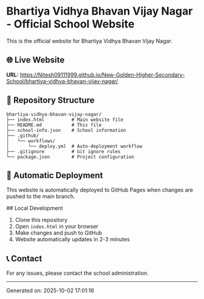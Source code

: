 # Bhartiya Vidhya Bhavan Vijay Nagar - Official School Website

This is the official website for Bhartiya Vidhya Bhavan Vijay Nagar.

## 🌐 Live Website
**URL:** https://Nitesh09111999.github.io/New-Golden-Higher-Secondary-School/bhartiya-vidhya-bhavan-vijay-nagar/

## 📁 Repository Structure
```
bhartiya-vidhya-bhavan-vijay-nagar/
├── index.html          # Main website file
├── README.md           # This file
├── school-info.json    # School information
├── .github/
│   └── workflows/
│       └── deploy.yml  # Auto-deployment workflow
├── .gitignore          # Git ignore rules
└── package.json        # Project configuration
```

## 🚀 Automatic Deployment
This website is automatically deployed to GitHub Pages when changes are pushed to the main branch.

##️ Local Development
1. Clone this repository
2. Open `index.html` in your browser
3. Make changes and push to GitHub
4. Website automatically updates in 2-3 minutes

## 📞 Contact
For any issues, please contact the school administration.

---
Generated on: 2025-10-02 17:01:16
